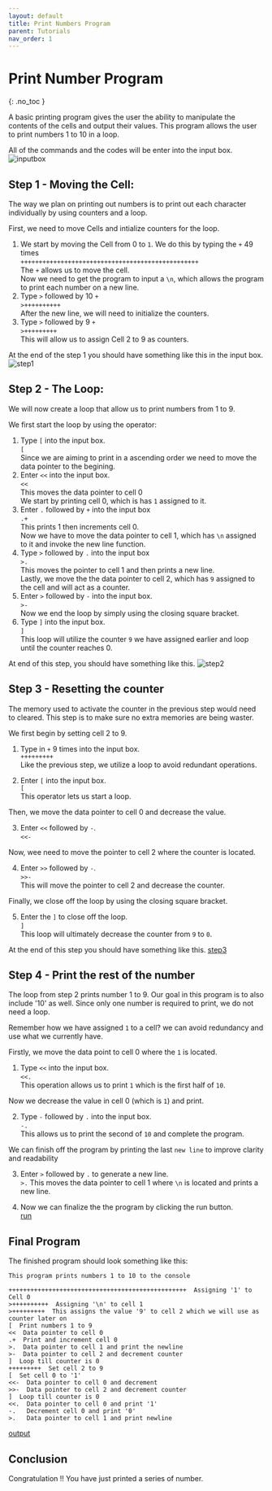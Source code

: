 ```yaml
---
layout: default
title: Print Numbers Program
parent: Tutorials
nav_order: 1
---
```


# Print Number Program
{: .no_toc }

A basic printing program gives the user the ability to manipulate the contents of the cells and output their values. This program allows the user to print numbers 1 to 10 in a loop.

All of the commands and the codes will be enter into the input box.
![inputbox](https://github.com/LinnyPurple/Lachlan-George-Joey/blob/gh-pages/assets/images/inputbox.png?raw=true"inputbox")

## Step 1 - Moving the Cell:
The way we plan on printing out numbers is to print out each character individually by using counters and a loop.

First, we need to move Cells and intialize counters for the loop.

1. We start by moving the Cell from 0 to `1`. We do this by typing the `+` 49 times  
`+++++++++++++++++++++++++++++++++++++++++++++++++`  
The `+` allows us to move the cell.  
Now we need to get the program to input a `\n`, which allows the program to print each number on a new line.
2. Type `>` followed by 10 `+`  
`>++++++++++`  
After the new line, we will need to initialize the counters.  
3. Type `>` followed by 9 `+`  
`>+++++++++`  
This will allow us to assign Cell 2 to 9 as counters.  

At the end of the step 1 you should have something like this in the input box.
![step1](https://github.com/LinnyPurple/Lachlan-George-Joey/blob/gh-pages/assets/images/step1.png?raw=true"step1")

## Step 2 - The Loop:
We will now create a loop that allow us to print numbers from 1 to 9.

We first start the loop by using the operator:

1. Type `[` into the input box.  
`[`  
Since we are aiming to print in a ascending order we need to move the data pointer to the begining.  
2. Enter `<<` into the input box.  
`<<`  
This moves the data pointer to cell 0  
We start by printing cell 0, which is has `1` assigned to it.  
3. Enter `.` followed by `+` into the input box  
`.+`  
This prints 1 then increments cell 0.  
Now we have to move the data pointer to cell 1, which has `\n` assigned to it and invoke the new line function.  
4. Type `>` followed by `.` into the input box  
`>.`  
This moves the pointer to cell 1 and then prints a new line.  
Lastly, we move the the data pointer to cell 2, which has `9` assigned to the cell and will act as a counter.  
5. Enter `>` followed by `-` into the input box.  
`>-`  
Now we end the loop by simply using the closing square bracket.  
6. Type `]` into the input box.  
`]`  
This loop will utilize the counter `9` we have assigned earlier and loop until the counter reaches 0.  

At end of this step, you should have something like this.
![step2](https://github.com/LinnyPurple/Lachlan-George-Joey/blob/gh-pages/assets/images/step2.png?raw=true"step2")

## Step 3 - Resetting the counter
The memory used to activate the counter in the previous step would need to cleared. This step is to make sure no extra memories are being waster.

We first begin by setting cell 2 to 9.

1. Type in `+` 9 times into the input box.  
`+++++++++`  
Like the previous step, we utilize a loop to avoid redundant operations.  

2. Enter `[` into the input box.  
`[`  
This operator lets us start a loop.  

Then, we move the data pointer to cell 0 and decrease the value.  

3. Enter `<<` followed by `-`.  
`<<-`  

Now, wee need to move the pointer to cell 2 where the counter is located.  

4. Enter `>>` followed by `-`.  
`>>-`  
This will move the pointer to cell 2 and decrease the counter.  

Finally, we close off the loop by using the closing square bracket.  

5. Enter the `]` to close off the loop.  
`]`  
This loop will ultimately decrease the counter from `9` to `0`.

At the end of this step you should have something like this.
[step3](https://github.com/LinnyPurple/Lachlan-George-Joey/blob/gh-pages/assets/images/step3.png?raw=true"step3")

## Step 4 - Print the rest of the number
The loop from step 2 prints number 1 to 9. Our goal in this program is to also include '10' as well. Since only one number is required to print, we do not need a loop.

Remember how we have assigned `1` to a cell? we can avoid redundancy and use what we currently have.

Firstly, we move the data point to cell 0 where the `1` is located.

1. Type `<<` into the input box.  
`<<.`  
This operation allows us to print `1` which is the first half of `10`.

Now we decrease the value in cell 0 (which is `1`) and print.

2. Type `-` followed by `.` into the input box.  
`-.`  
This allows us to print the second of `10` and complete the program.

We can finish off the program by printing the last `new line` to improve clarity and readability

3. Enter `>` followed by `.` to generate a new line.  
`>.`
This moves the data pointer to cell 1 where `\n` is located and prints a new line.  

4. Now we can finalize the the program by clicking the run button.  
[run](https://github.com/LinnyPurple/Lachlan-George-Joey/blob/gh-pages/assets/images/run%20button.png?raw=true"run")

## Final Program
The finished program should look something like this:
```
This program prints numbers 1 to 10 to the console

+++++++++++++++++++++++++++++++++++++++++++++++++  Assigning '1' to Cell 0
>++++++++++  Assigning '\n' to cell 1
>+++++++++  This assigns the value '9' to cell 2 which we will use as counter later on
[  Print numbers 1 to 9
<<  Data pointer to cell 0
.+  Print and increment cell 0
>.  Data pointer to cell 1 and print the newline
>-  Data pointer to cell 2 and decrement counter
]  Loop till counter is 0
+++++++++  Set cell 2 to 9
[  Set cell 0 to '1'
<<-  Data pointer to cell 0 and decrement
>>-  Data pointer to cell 2 and decrement counter
]  Loop till counter is 0
<<.  Data pointer to cell 0 and print '1'
-.   Decrement cell 0 and print '0'
>.   Data pointer to cell 1 and print newline
```
[output](https://github.com/LinnyPurple/Lachlan-George-Joey/blob/gh-pages/assets/images/output.png?raw=true"output")

## Conclusion
Congratulation !! You have just printed a series of number.
